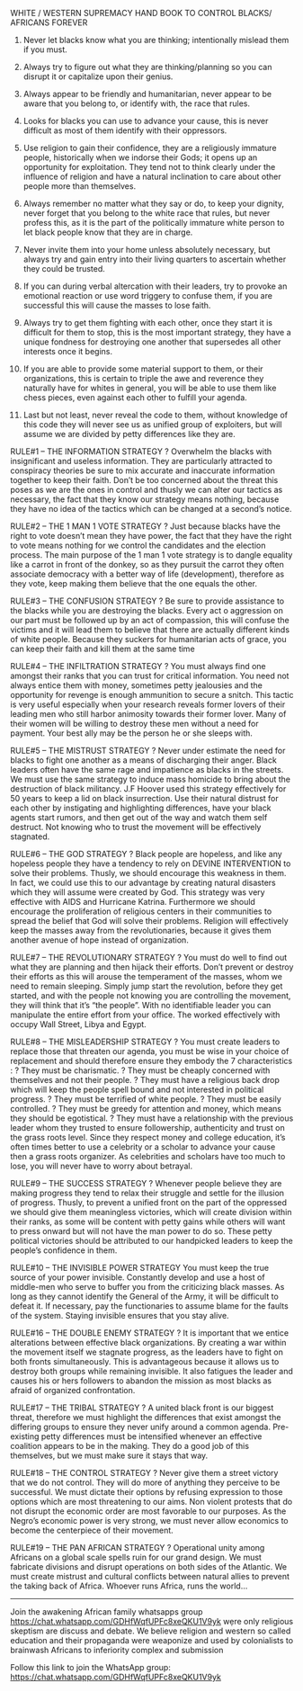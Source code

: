 WHITE / WESTERN SUPREMACY HAND BOOK TO CONTROL BLACKS/ AFRICANS FOREVER

1. Never let blacks know what you are thinking; intentionally mislead them if you must.

2. Always try to figure out what they are thinking/planning so you can disrupt it or capitalize upon their genius.

3. Always appear to be friendly and humanitarian, never appear to be aware that you belong to, or identify with, the race that rules.

4. Looks for blacks you can use to advance your cause, this is never difficult as most of them identify with their oppressors.

5. Use religion to gain their confidence, they are a religiously immature people, historically when we indorse their Gods; it opens up an opportunity for exploitation. They tend not to think clearly under the influence of religion and have a natural inclination to care about other people more than themselves.

6. Always remember no matter what they say or do, to keep your dignity, never forget that you belong to the white race that rules, but never profess this, as it is the part of the 
politically immature white person to let black people know that they are in charge.

7. Never invite them into your home unless absolutely necessary, but always try and gain entry into their living quarters to ascertain whether they could be trusted.

8. If you can during verbal altercation with their leaders, try to provoke an emotional reaction or use word triggery to confuse them, if you are successful this will cause the masses 
to lose faith.

9. Always try to get them fighting with each other, once they start it is difficult for them to stop, this is the most important strategy, they have a unique fondness for destroying one another that supersedes all other interests once it begins.

10. If you are able to provide some material support to them, or their organizations, this is certain to triple the awe and reverence they naturally have for whites in general, you will be able to use them like chess pieces, even against each other to fulfill your agenda.

11. Last but not least, never reveal the code to them, without knowledge of this code they will never see us as unified group of exploiters, but will assume we are divided by petty 
differences like they are.

RULE#1 – THE INFORMATION STRATEGY
? Overwhelm the blacks with insignificant and useless information. They are particularly attracted to conspiracy theories be sure to mix accurate and inaccurate information together to keep their faith. Don’t be too concerned about the threat this poses as we are the ones in control and thusly we can alter our tactics as necessary, the fact that they know our strategy means nothing, because they have no idea of the tactics which can be changed at a second’s notice.

RULE#2 – THE 1 MAN 1 VOTE STRATEGY
? Just because blacks have the right to vote doesn’t mean they have power, the fact that they have the right to vote means nothing for we control the candidates and the election process. The main purpose of the 1 man 1 vote strategy is to dangle equality like a carrot in front of the donkey, so as they pursuit the carrot they often associate democracy with a better way of life (development), therefore as they vote, keep making them believe that the one equals the other.

RULE#3 – THE CONFUSION STRATEGY
? Be sure to provide assistance to the blacks while you are destroying the blacks. Every act o aggression on our part must be followed up by an act of compassion, this will confuse the victims and it will lead them to believe that there are actually different kinds of white people. Because they suckers for humanitarian acts of grace, you can keep their faith and kill them at the same time

RULE#4 – THE INFILTRATION STRATEGY
? You must always find one amongst their ranks that you can trust for critical information. You need not always entice them with money, sometimes petty jealousies and the opportunity for revenge is enough ammunition to secure a snitch. This tactic is very useful especially when your research reveals former lovers of their leading men who still harbor animosity towards their former lover. Many of their women will be willing to destroy these men without a need for payment. Your best ally may be the person he or she sleeps with.

RULE#5 – THE MISTRUST STRATEGY
? Never under estimate the need for blacks to fight one another as a means of discharging their anger. Black leaders often have the same rage and impatience as blacks in the 
streets. We must use the same strategy to induce mass homicide to bring about the destruction of black militancy. J.F Hoover used this strategy effectively for 50 years to keep a lid on black insurrection. Use their natural distrust for each other by instigating and highlighting differences, have your black agents start rumors, and then get out of the way and watch them self destruct. Not knowing who to trust the movement will be effectively stagnated.

RULE#6 – THE GOD STRATEGY
? Black people are hopeless, and like any hopeless people they have a tendency to rely on DEVINE INTERVENTION to solve their problems. Thusly, we should encourage this weakness in them. In fact, we could use this to our advantage by creating natural disasters which they will assume were created by God. This strategy was very effective with AIDS and Hurricane Katrina. Furthermore we should encourage the proliferation of religious centers in their communities to spread the belief that God will solve their problems. Religion will effectively keep the masses away from the revolutionaries, because it gives them another avenue of hope instead of organization.

RULE#7 – THE REVOLUTIONARY STRATEGY
? You must do well to find out what they are planning and then hijack their efforts. Don’t prevent or destroy their efforts as this will arouse the temperament of the masses, 
whom we need to remain sleeping. Simply jump start the revolution, before they get started, and with the people not knowing you are controlling the movement, they will think that it’s “the people”. With no identifiable leader you can manipulate the entire effort from your office. The worked effectively with occupy Wall Street, Libya and Egypt.

RULE#8 – THE MISLEADERSHIP STRATEGY
? You must create leaders to replace those that threaten our agenda, you must be wise in your choice of replacement and should therefore ensure they embody the 7 characteristics :
? They must be charismatic.
? They must be cheaply concerned with themselves and not their people.
? They must have a religious back drop which will keep the people spell bound and not 
interested in political progress.
? They must be terrified of white people.
? They must be easily controlled.
? They must be greedy for attention and money, which means they should be egotistical.
? They must have a relationship with the previous leader whom they trusted to ensure followership, authenticity and trust on the grass roots level. Since they respect money and college education, it’s often times better to use a celebrity or a scholar to advance your cause then a grass roots organizer. As celebrities and scholars have too much to lose, you will never have to worry about betrayal.

RULE#9 – THE SUCCESS STRATEGY
? Whenever people believe they are making progress they tend to relax their struggle and settle for the illusion of progress. Thusly, to prevent a unified front on the part of the oppressed we should give them meaningless victories, which will create division within their ranks, as some will be content with petty gains while others will want to press onward but will not have the man power to do so. These petty political victories should be attributed to our handpicked leaders to keep the people’s confidence in them.

RULE#10 – THE INVISIBLE POWER STRATEGY 
You must keep the true source of your power invisible. Constantly develop and use a host of middle-men who serve to buffer you from the criticizing black masses. As long as they cannot identify the General of the Army, it will be difficult to defeat it. If necessary, pay the functionaries to assume blame for the faults of the system. Staying invisible ensures that you stay alive.

RULE#16 – THE DOUBLE ENEMY STRATEGY
? It is important that we entice alterations between effective black organizations. By creating a war within the movement itself we stagnate progress, as the leaders have to fight on both fronts simultaneously. This is advantageous because it allows us to destroy both groups while remaining invisible. It also fatigues the leader and causes his or hers followers to abandon the mission as most blacks as afraid of organized confrontation.

RULE#17 – THE TRIBAL STRATEGY
? A united black front is our biggest threat, therefore we must highlight the differences that exist amongst the differing groups to ensure they never unify around a common agenda. Pre-existing petty differences must be intensified whenever an effective coalition appears to be in the making. They do a good job of this themselves, but we must make sure it stays that way.

RULE#18 – THE CONTROL STRATEGY
? Never give them a street victory that we do not control. They will do more of anything they perceive to be successful. We must dictate their options by refusing expression to those options which are most threatening to our aims. Non violent protests that do not disrupt the economic order are most favorable to our purposes. As the Negro’s economic power is very strong, we must never allow economics to become the centerpiece of their movement.

RULE#19 – THE PAN AFRICAN STRATEGY
? Operational unity among Africans on a global scale spells ruin for our grand design. We must fabricate divisions and disrupt operations on both sides of the Atlantic. We must create mistrust and cultural conflicts between natural allies to prevent the taking back of Africa. Whoever runs Africa, runs the world…

-----------
Join the awakening African family whatsapps group https://chat.whatsapp.com/GDHfWqfUPFc8xeQKU1V9yk wẹre only religious skeptism are discuss and debate. We believe religion and western so called education and their propaganda were weaponize and used by colonialists to brainwash Africans to inferiority complex and submission

Follow this link to join the WhatsApp group: https://chat.whatsapp.com/GDHfWqfUPFc8xeQKU1V9yk